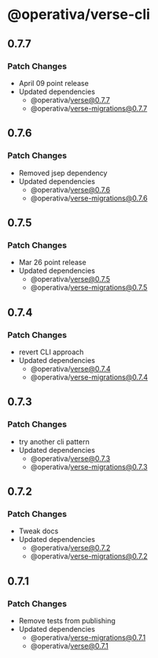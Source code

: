 # @operativa/verse-cli

## 0.7.7

### Patch Changes

- April 09 point release
- Updated dependencies
  - @operativa/verse@0.7.7
  - @operativa/verse-migrations@0.7.7

## 0.7.6

### Patch Changes

- Removed jsep dependency
- Updated dependencies
  - @operativa/verse@0.7.6
  - @operativa/verse-migrations@0.7.6

## 0.7.5

### Patch Changes

- Mar 26 point release
- Updated dependencies
  - @operativa/verse@0.7.5
  - @operativa/verse-migrations@0.7.5

## 0.7.4

### Patch Changes

- revert CLI approach
- Updated dependencies
  - @operativa/verse@0.7.4
  - @operativa/verse-migrations@0.7.4

## 0.7.3

### Patch Changes

- try another cli pattern
- Updated dependencies
  - @operativa/verse@0.7.3
  - @operativa/verse-migrations@0.7.3

## 0.7.2

### Patch Changes

- Tweak docs
- Updated dependencies
  - @operativa/verse@0.7.2
  - @operativa/verse-migrations@0.7.2

## 0.7.1

### Patch Changes

- Remove tests from publishing
- Updated dependencies
  - @operativa/verse-migrations@0.7.1
  - @operativa/verse@0.7.1
